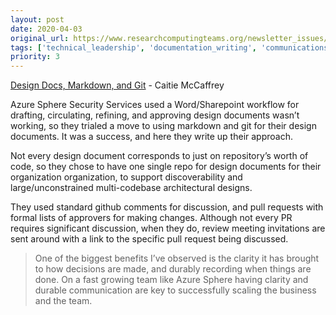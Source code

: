```yaml
---
layout: post
date: 2020-04-03
original_url: https://www.researchcomputingteams.org/newsletter_issues/0018
tags: ['technical_leadership', 'documentation_writing', 'communications_tools']
priority: 3
---
```


<!-- markdownlint-disable MD033 -->
<!-- markdownlint-disable MD041 -->
<!-- markdownlint-disable MD049 -->

[Design Docs, Markdown, and Git](https://caitiem.com/2020/03/29/design-docs-markdown-and-git/) - Caitie McCaffrey

Azure Sphere Security Services used a Word/Sharepoint workflow for drafting, circulating, refining, and approving design documents wasn’t working, so they trialed a move to using markdown and git for their design documents.   It was a success, and here they write up their approach.

Not every design document corresponds to just on repository’s worth of code, so they chose to have one single repo for design documents for their organization organization, to support discoverability and large/unconstrained multi-codebase architectural designs.

They used standard github comments for discussion,  and pull requests with formal lists of approvers for making changes.  Although not every PR requires significant discussion, when they do, review meeting invitations are sent around with a link to the specific pull request being discussed.

> One of the biggest benefits I’ve observed is the clarity it has brought to how decisions are made, and durably recording when things are done.  On a fast growing team like Azure Sphere having clarity and durable communication are key to successfully scaling the business and the team.

